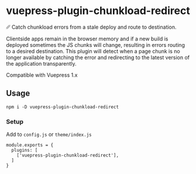 # vuepress-plugin-chunkload-redirect

␥ Catch chunkload errors from a stale deploy and route to destination.

Clientside apps remain in the browser memory and if a new build is deployed sometimes the JS chunks will change, resulting in errors routing to a desired destination. This plugin will detect when a page chunk is no longer available by catching the error and redirecting to the latest version of the application transparently.

Compatible with Vuepress 1.x

## Usage

```
npm i -D vuepress-plugin-chunkload-redirect
```

### Setup

Add to `config.js` or `theme/index.js`

```
module.exports = {
  plugins: [
    ['vuepress-plugin-chunkload-redirect'],
  ]
}
```